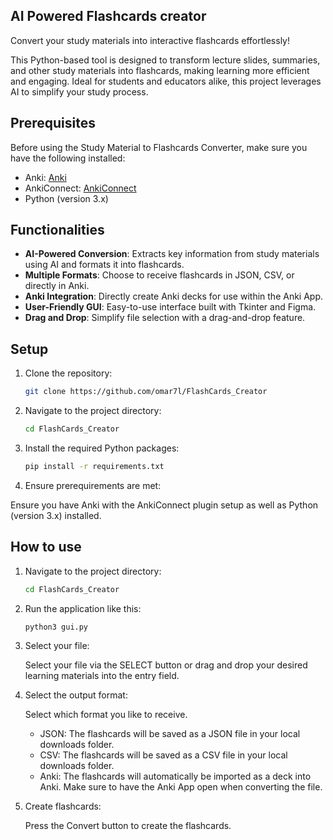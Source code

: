 ## AI Powered Flashcards creator

Convert your study materials into interactive flashcards effortlessly!

This Python-based tool is designed to transform lecture slides, summaries, and other study materials into flashcards, making learning more efficient and engaging. Ideal for students and educators alike, this project leverages AI to simplify your study process.

## Prerequisites

Before using the Study Material to Flashcards Converter, make sure you have the following installed:

- Anki: [Anki](https://apps.ankiweb.net/)
- AnkiConnect: [AnkiConnect](https://github.com/FooSoft/anki-connect)
- Python (version 3.x)

## Functionalities

- **AI-Powered Conversion**: Extracts key information from study materials using AI and formats it into flashcards.
- **Multiple Formats**: Choose to receive flashcards in JSON, CSV, or directly in Anki.
- **Anki Integration**: Directly create Anki decks for use within the Anki App.
- **User-Friendly GUI**: Easy-to-use interface built with Tkinter and Figma.
- **Drag and Drop**: Simplify file selection with a drag-and-drop feature. 

## Setup

1. Clone the repository:

   ```bash
   git clone https://github.com/omar7l/FlashCards_Creator

2. Navigate to the project directory:

   ```bash
   cd FlashCards_Creator

3. Install the required Python packages:

   ```bash
   pip install -r requirements.txt

4. Ensure prerequirements are met:

Ensure you have Anki with the AnkiConnect plugin setup as well as Python (version 3.x) installed.

## How to use

1. Navigate to the project directory:

   ```bash
   cd FlashCards_Creator

2. Run the application like this:

   ```bash
   python3 gui.py

3. Select your file:

   Select your file via the SELECT button or drag and drop your desired learning materials into the entry field.

4. Select the output format:

   Select which format you like to receive.

   - JSON: The flashcards will be saved as a JSON file in your local downloads folder.
   - CSV: The flashcards will be saved as a CSV file in your local downloads folder.
   - Anki: The flashcards will automatically be imported as a deck into Anki. Make sure to have the Anki App open when converting the file.

5. Create flashcards:

   Press the Convert button to create the flashcards.
   

   
